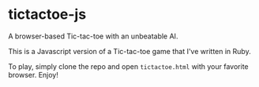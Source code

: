 tictactoe-js
============

A browser-based Tic-tac-toe with an unbeatable AI.

This is a Javascript version of a Tic-tac-toe game that I've written in Ruby.

To play, simply clone the repo and open `tictactoe.html` with your favorite browser. Enjoy!

